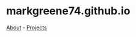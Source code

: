 # markgreene74.github.io

[About](https://markgreene74.github.io/about) - [Projects](https://markgreene74.github.io/projects)
